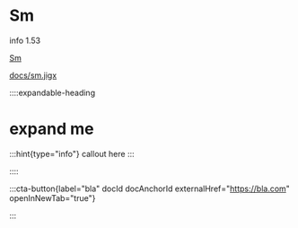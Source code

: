 # Sm

info 1.53

[Sm](#)&#x20;

[docs/sm.jigx](./sm.jigx)&#x20;

::::expandable-heading
# expand me

:::hint{type="info"}
callout here
:::


::::

:::cta-button{label="bla" docId docAnchorId externalHref="https://bla.com" openInNewTab="true"}

:::

